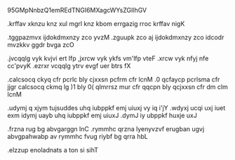 95GMpNnbzQ1emREdTNGI6MXagcWYsZGIlhGV

.krffav xknzu knz xul mgrl knz kbom errgazig rroc krffav nigK

.tggpazmvx ijdokdmxnzy zco yvzM .zguupk zco aj ijdokdmxnzy zco idcodr mvzkkv ggdr bvga zcO

.jvcqqlg vyk kvjvi ert lfp ,jxrcw vyk ykfs vm'lfp vteF .xrcw vyk nfyj nfe cc'pvyK .ezrxr vcqqlg ytrv evgf uer btrs fX

.calcsocq ckyq cfr pcrlc bly cjxxsn pcfrm cfr lcnM .0 qcfaycp pcrlsma cfr jjgr calcsocq ckmq lg )1 bly 0( qlmrrsz mur cfr qqcpn bly qcjxxsn cfr dm clm lcnM

.udymj q xjym tujsuddes uhq iubppkf emj uiuxj vy iq i'jY .wdyxj ucqi uxj iuet exm idymj uayb uhq iubppkf emj uiuxJ .dymJ iy ubppkf huxje uxJ

.frzna rug bg abvgarggn lnC .rymmhc qrzna lyenyvzvf erugban ugvj abvgpahwabp av rymmhc fvug riybf bg qrra hbL

.elzzup enoladnats a ton si sihT